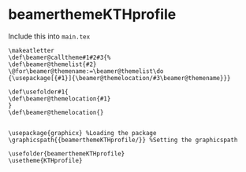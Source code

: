 # beamerthemeKTHprofile

Include this into ``main.tex``


    \makeatletter
    \def\beamer@calltheme#1#2#3{%
    \def\beamer@themelist{#2}
    \@for\beamer@themename:=\beamer@themelist\do
    {\usepackage[{#1}]{\beamer@themelocation/#3\beamer@themename}}}

    \def\usefolder#1{
    \def\beamer@themelocation{#1}
    }
    \def\beamer@themelocation{}


    \usepackage{graphicx} %Loading the package
    \graphicspath{{beamerthemeKTHprofile/}} %Setting the graphicspath

    \usefolder{beamerthemeKTHprofile}
    \usetheme{KTHprofile}
